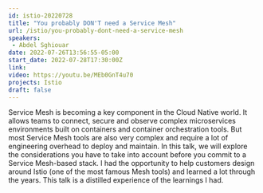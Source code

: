 ```yaml
---
id: istio-20220728
title: "You probably DON'T need a Service Mesh"
url: /istio/you-probably-dont-need-a-service-mesh
speakers:
 - Abdel Sghiouar
date: 2022-07-26T13:56:55-05:00
start_date: 2022-07-28T17:30:00Z
link:  
video: https://youtu.be/MEb0GnT4u70
projects: Istio
draft: false
---
```


Service Mesh is becoming a key component in the Cloud Native world. It allows teams to connect, secure and observe complex microservices environments built on containers and container orchestration tools. But most Service Mesh tools are also very complex and require a lot of engineering overhead to deploy and maintain. In this talk, we will explore the considerations you have to take into account before you commit to a Service Mesh-based stack. I had the opportunity to help customers design around Istio (one of the most famous Mesh tools) and learned a lot through the years. This talk is a distilled experience of the learnings I had.

